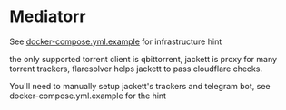 # Mediatorr

See [docker-compose.yml.example](docker-compose.yml.example) for infrastructure hint

the only supported torrent client is qbittorrent, jackett is proxy for many torrent trackers, flaresolver helps
jackett to pass cloudflare checks.

You'll need to manually setup jackett's trackers and telegram bot, see docker-compose.yml.example for the hint

